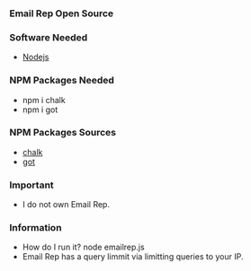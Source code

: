 ### Email Rep Open Source

### Software Needed
- [Nodejs](https://nodejs.org/en/download/)

### NPM Packages Needed
- npm i chalk
- npm i got

### NPM Packages Sources
- [chalk](https://www.npmjs.com/package/chalk)
- [got](https://www.npmjs.com/package/got)

### Important
- I do not own Email Rep. 

### Information
- How do I run it? node emailrep.js
- Email Rep has a query limmit via limitting queries to your IP.

